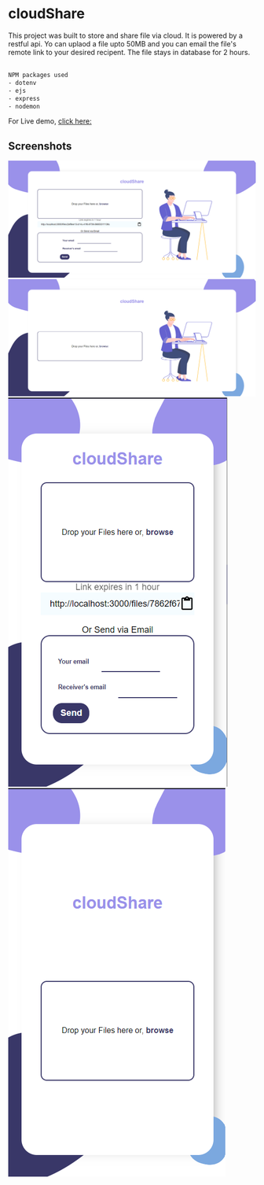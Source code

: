 # cloudShare
This project was built to store and share file via cloud. It is powered by a restful api. Yo can uplaod a file upto 50MB and you can email the file's remote link to your desired recipent.
The file stays in database for 2 hours.

##

```
NPM packages used
- dotenv
- ejs
- express
- nodemon

```

For Live demo, [click here:](https://cloud-share-app.herokuapp.com/)

## Screenshots

<img src="public/images/ss1.png">
<img src="public/images/ss2.png">
<img src="public/images/ss3.png">
<img src="public/images/ss4.png">

